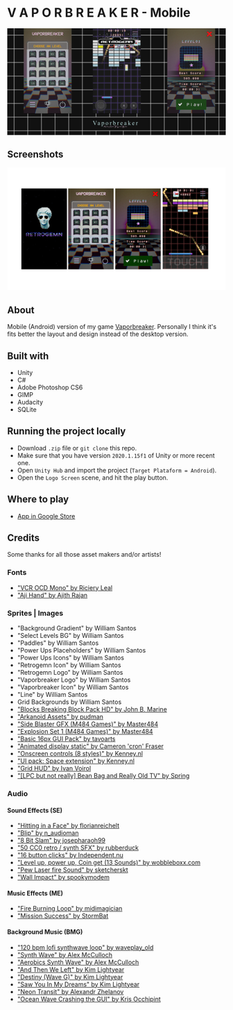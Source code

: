# V A P O R B R E A K E R - Mobile

![](Images/vaporbreaker.png)

## Screenshots

![](Images/prints.png)

## About

Mobile (Android) version of my game [Vaporbreaker](https://github.com/williamdsw/vaporbreaker). 
Personally I think it's fits better the layout and design instead of the desktop version.

## Built with

* Unity
* C#
* Adobe Photoshop CS6
* GIMP
* Audacity
* SQLite

## Running the project locally

* Download `.zip` file or `git clone` this repo.
* Make sure that you have version `2020.1.15f1` of Unity or more recent one.
* Open `Unity Hub` and import the project (`Target Plataform = Android`).
* Open the `Logo Screen` scene, and hit the play button.

## Where to play

* [App in Google Store](https://play.google.com/store/apps/details?id=com.retrogemn.vaporbreaker)

## Credits

Some thanks for all those asset makers and/or artists!

### Fonts

* ["VCR OCD Mono" by Riciery Leal](https://www.dafont.com/pt/vcr-osd-mono.font)
* ["Aji Hand" by Ajith Rajan](https://www.dafont.com/pt/aji-hand.font)

### Sprites | Images

* "Background Gradient" by William Santos
* "Select Levels BG" by William Santos 
* "Paddles" by William Santos 
* "Power Ups Placeholders" by William Santos 
* "Power Ups Icons" by William Santos 
* "Retrogemn Icon" by William Santos 
* "Retrogemn Logo" by William Santos 
* "Vaporbreaker Logo" by William Santos 
* "Vaporbreaker Icon" by William Santos 
* "Line" by William Santos 
* Grid Backgrounds by William Santos
* ["Blocks Breaking Block Pack HD" by John B. Marine](https://opengameart.org/content/block-breaking-block-pack-hd)
* ["Arkanoid Assets" by pudman](https://opengameart.org/content/arkanoid-assets)
* ["Side Blaster GFX (M484 Games)" by Master484](https://opengameart.org/content/side-blaster-gfx-m484-games)
* ["Explosion Set 1 (M484 Games)" by Master484](https://opengameart.org/content/explosion-set-1-m484-games)
* ["Basic 16px GUI Pack" by tavoarts](https://tavoarts.itch.io/basic-pixel-gui-pack)
* ["Animated display static" by Cameron 'cron' Fraser](https://opengameart.org/content/animated-display-static)
* ["Onscreen controls (8 styles)" by Kenney.nl](https://opengameart.org/content/onscreen-controls-8-styles)
* ["UI pack: Space extension" by Kenney.nl](https://opengameart.org/content/ui-pack-space-extension)
* ["Grid HUD" by Ivan Voirol](https://opengameart.org/content/grid-hud)
* ["[LPC but not really] Bean Bag and Really Old TV" by Spring](https://opengameart.org/content/lpc-but-not-really-bean-bag-and-really-old-tv)

### Audio

#### Sound Effects (SE)

* ["Hitting in a Face" by florianreichelt](https://freesound.org/people/florianreichelt/sounds/460509/)
* ["Blip" by n_audioman](https://freesound.org/people/n_audioman/sounds/275897/)
* ["8 Bit Slam" by josepharaoh99](https://freesound.org/people/josepharaoh99/sounds/361636/)
* ["50 CC0 retro / synth SFX" by rubberduck](https://opengameart.org/content/50-cc0-retro-synth-sfx)
* ["16 button clicks" by Independent.nu](https://opengameart.org/content/16-button-clicks)
* ["Level up, power up, Coin get (13 Sounds)" by wobbleboxx.com](https://opengameart.org/content/level-up-power-up-coin-get-13-sounds)
* ["Pew Laser fire Sound" by sketcherskt](https://opengameart.org/content/pew-laser-fire-sound)
* ["Wall Impact" by spookymodem](https://opengameart.org/content/wall-impact)

#### Music Effects (ME)

* ["Fire Burning Loop" by midimagician](https://freesound.org/people/midimagician/sounds/249418/)
* ["Mission Success" by StormBat](https://freesound.org/people/StormBat/sounds/406371)

#### Background Music (BMG)

* ["120 bpm lofi synthwave loop" by waveplay_old](https://freesound.org/people/waveplay_old/sounds/424610/)
* ["Synth Wave" by Alex McCulloch](https://opengameart.org/content/synth-wave)
* ["Aerobics Synth Wave" by Alex McCulloch](https://opengameart.org/content/aerobics-synth-wave)
* ["And Then We Left" by Kim Lightyear](https://opengameart.org/content/and-then-we-left)
* ["Destiny (Wave G)" by Kim Lightyear](https://opengameart.org/content/destiny-wave-g)
* ["Saw You In My Dreams" by Kim Lightyear](https://opengameart.org/content/saw-you-in-my-dreams)
* ["Neon Transit" by Alexandr Zhelanov](https://opengameart.org/content/neon-transit)
* ["Ocean Wave Crashing the GUI" by Kris Occhipint](https://opengameart.org/content/ocean-wave-crashing-the-gui)